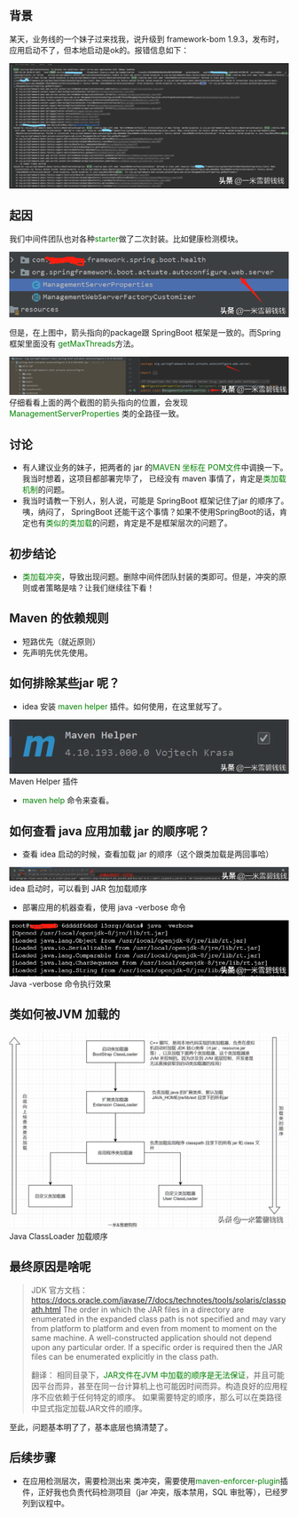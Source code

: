 ## **背景**

某天，业务线的一个妹子过来找我，说升级到 framework-bom 1.9.3，发布时，应用启动不了，但本地启动是ok的。报错信息如下：

![Alt text](images/class_loader_01.png)


## **起因**

我们中间件团队也对各种<font color='green'>starter</font>做了二次封装。比如健康检测模块。

![Alt text](images/class_loader_02.png)


但是，在上图中，箭头指向的package跟 SpringBoot 框架是一致的。而Spring 框架里面没有 <font color='green'>getMaxThreads</font>方法。

![Alt text](images/class_loader_03.png)
仔细看看上面的两个截图的箭头指向的位置，会发现 <font color='green'>ManagementServerProperties</font> 类的全路径一致。

## **讨论**

- 有人建议业务的妹子，把两者的 jar 的<font color='green'>MAVEN 坐标在 POM文件</font>中调换一下。我当时想着，这项目都部署完毕了，
已经没有 maven 事情了，肯定是<font color='green'>类加载机制</font>的问题。
- 我当时请教一下别人，别人说，可能是 SpringBoot 框架记住了jar 的顺序了。咦，纳闷了，
SpringBoot 还能干这个事情？如果不使用SpringBoot的话，肯定也有<font color='green'>类似的类加载</font>的问题，肯定是不是框架层次的问题了。

## **初步结论**

- <font color='green'>类加载冲突</font>，导致出现问题。删除中间件团队封装的类即可。但是，冲突的原则或者策略是啥？让我们继续往下看！

## **Maven 的依赖规则**

- 短路优先（就近原则）
- 先声明先优先使用。

## **如何排除某些jar 呢？**

- idea 安装 <font color='green'>maven helper</font> 插件。如何使用，在这里就写了。

![Alt text](images/class_loader_04.png)
Maven Helper 插件
- <font color='green'>maven help</font> 命令来查看。

## **如何查看 java 应用加载 jar 的顺序呢？**

- 查看 idea 启动的时候，查看加载 jar 的顺序（这个跟类加载是两回事哈）

![Alt text](images/class_loader_05.png)
idea 启动时，可以看到 JAR 包加载顺序

- 部署应用的机器查看，使用 java -verbose 命令

![Alt text](images/class_loader_06.png)
Java -verbose 命令执行效果

## **类如何被JVM 加载的**

![Alt text](images/class_loader_07.png)
Java ClassLoader 加载顺序

## **最终原因是啥呢**

> JDK 官方文档：https://docs.oracle.com/javase/7/docs/technotes/tools/solaris/classpath.html The order in which the JAR files in a directory are enumerated in the expanded class path is not specified and may vary from platform to platform and even from moment to moment on the same machine. A well-constructed application should not depend upon any particular order. If a specific order is required then the JAR files can be enumerated explicitly in the class path. 
>
>翻译： 相同目录下，<font color='green'>JAR文件在JVM 中加载的顺序是无法保证</font>，并且可能因平台而异，甚至在同一台计算机上也可能因时间而异。构造良好的应用程序不应依赖于任何特定的顺序。
>如果需要特定的顺序，那么可以在类路径中显式指定加载JAR文件的顺序。
>
> 

至此，问题基本明了了，基本底层也搞清楚了。

## **后续步骤**

- 在应用检测层次，需要检测出来 类冲突，需要使用<font color='green'>maven-enforcer-plugin</font>插件，正好我也负责代码检测项目（jar 冲突，版本禁用，SQL 审批等），已经罗列到议程中。

